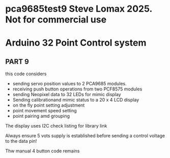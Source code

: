 # pca9685test9 Steve Lomax 2025. Not for commercial use

# Arduino 32 Point Control system
## PART 9  
this code considers

* sending servo position values to 2 PCA9685 modules.
* receiving push button operations from two PCF8575 modules
* sending Neopixel data to 32 LEDs for mimic display
* Sending calibrationand mimic status to a 20 x 4 LCD display 
* on the fly point setting adjustment
* point movement speed setting
* point pairing amd grouping


The display uses I2C check listing for library link

Always ensure 5 vots supply is established before sending a control voltage to the data pin!

Thw manual 4 button code remains


